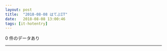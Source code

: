 ```yaml
---
layout: post
title:  "2018-08-08 はてぶIT"
date:   2018-08-08 13:00:46
tags: [it-hotentry]
---
```

0 件のデータあり

<hr>

